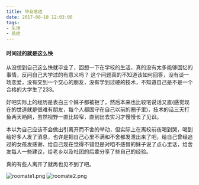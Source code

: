 ```yaml
---
title: 毕业总结
date: 2017-08-18 12:03:00
tags:
- 生活
- 总结
---
```


#### 时间过的就是这么快
从没想到自己这么快就毕业了，回想一下在学校的生活，真的没有太多能够回忆的事情，反问自己大学过的有意义吗？ 这个问题真的不知道该如何回答，没有谈一场恋爱，没有交到一个交心的朋友，没有学到过硬的技术，不知道自己是不是一个合格的大学生了233。

<!-- more -->

好吧实际上的经历是表白三个妹子都被拒了，然后本来也比较宅说话又直(感觉现在的世道就是很难有朋友，每个人都固守在自己以前的圈子里)，技术的话三天打鱼两天晒网，虽然视野一直比较窄，直到出去实习才慢慢长了见识。

本以为自己应该不会做出引离开而不舍的举动，但实际上在离校前夜喝到哭，喝到给好多人发了消息，也许是把自己心里不满和不舍都发泄出来了吧，给自己曾经追过的女孩发感谢、给自己现在觉得不错但是对咱不感冒的妹子说了点心里话，给舍友每人一些建议，给老乡以及社团的后辈分享了些自己的经验。

真的有些人离开了就再也见不到了吧。

![roomate1.png](/images/20170818/photo1.jpg)
![roomate2.png](/images/20170818/photo2.jpg)
